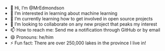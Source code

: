 - 👋 Hi, I’m @MrEdmondson
- 👀 I’m interested in learning about machine learning
- 🌱 I’m currently learning how to get involved in open source projects
- 💞️ I’m looking to collaborate on any new project that peaks my interest
- 📫 How to reach me: Send me a notification through GitHub or by email
- 😄 Pronouns: he/him
- ⚡ Fun fact: There are over 250,000 lakes in the province I live in!

<!---
MrEdmondson/MrEdmondson is a ✨ special ✨ repository because its `README.md` (this file) appears on your GitHub profile.
You can click the Preview link to take a look at your changes.
--->
